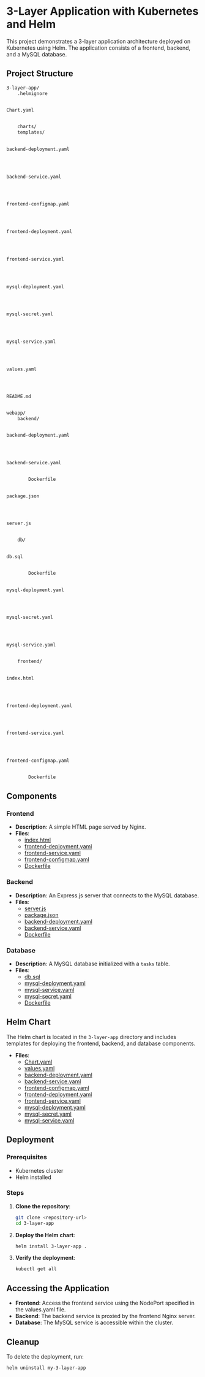 # 3-Layer Application with Kubernetes and Helm

This project demonstrates a 3-layer application architecture deployed on Kubernetes using Helm. The application consists of a frontend, backend, and a MySQL database.

## Project Structure

```sh
3-layer-app/
    .helmignore
    

Chart.yaml


    charts/
    templates/
        

backend-deployment.yaml


        

backend-service.yaml


        

frontend-configmap.yaml


        

frontend-deployment.yaml


        

frontend-service.yaml


        

mysql-deployment.yaml


        

mysql-secret.yaml


        

mysql-service.yaml


    

values.yaml




README.md


webapp/
    backend/
        

backend-deployment.yaml


        

backend-service.yaml


        Dockerfile
        

package.json


        

server.js


    db/
        

db.sql


        Dockerfile
        

mysql-deployment.yaml


        

mysql-secret.yaml


        

mysql-service.yaml


    frontend/
        

index.html


        

frontend-deployment.yaml


        

frontend-service.yaml


        

frontend-configmap.yaml


        Dockerfile
```

## Components

### Frontend

- **Description**: A simple HTML page served by Nginx.
- **Files**:
  - [index.html](webapp/frontend/index.html)
  - [frontend-deployment.yaml](webapp/frontend/frontend-deployment.yaml)
  - [frontend-service.yaml](webapp/frontend/frontend-service.yaml)
  - [frontend-configmap.yaml](webapp/frontend/frontend-configmap.yaml)
  - [Dockerfile](webapp/frontend/Dockerfile)

### Backend

- **Description**: An Express.js server that connects to the MySQL database.
- **Files**:
  - [server.js](webapp/backend/server.js)
  - [package.json](webapp/backend/package.json)
  - [backend-deployment.yaml](webapp/backend/backend-deployment.yaml)
  - [backend-service.yaml](webapp/backend/backend-service.yaml)
  - [Dockerfile](webapp/backend/Dockerfile)

### Database

- **Description**: A MySQL database initialized with a `tasks` table.
- **Files**:
  - [db.sql](webapp/db/db.sql)
  - [mysql-deployment.yaml](webapp/db/mysql-deployment.yaml)
  - [mysql-service.yaml](webapp/db/mysql-service.yaml)
  - [mysql-secret.yaml](webapp/db/mysql-secret.yaml)
  - [Dockerfile](webapp/db/Dockerfile)

## Helm Chart

The Helm chart is located in the `3-layer-app` directory and includes templates for deploying the frontend, backend, and database components.

- **Files**:
  - [Chart.yaml](3-layer-app/Chart.yaml)
  - [values.yaml](3-layer-app/values.yaml)
  - [backend-deployment.yaml](3-layer-app/templates/backend-deployment.yaml)
  - [backend-service.yaml](3-layer-app/templates/backend-service.yaml)
  - [frontend-configmap.yaml](3-layer-app/templates/frontend-configmap.yaml)
  - [frontend-deployment.yaml](3-layer-app/templates/frontend-deployment.yaml)
  - [frontend-service.yaml](3-layer-app/templates/frontend-service.yaml)
  - [mysql-deployment.yaml](3-layer-app/templates/mysql-deployment.yaml)
  - [mysql-secret.yaml](3-layer-app/templates/mysql-secret.yaml)
  - [mysql-service.yaml](3-layer-app/templates/mysql-service.yaml)

## Deployment

### Prerequisites

- Kubernetes cluster
- Helm installed

### Steps

1. **Clone the repository**:

    ```sh
    git clone <repository-url>
    cd 3-layer-app
    ```

2. **Deploy the Helm chart**:

    ```sh
    helm install 3-layer-app .
    ```

3. **Verify the deployment**:

    ```sh
    kubectl get all
    ```

## Accessing the Application

- **Frontend**: Access the frontend service using the NodePort specified in the values.yaml file.
- **Backend**: The backend service is proxied by the frontend Nginx server.
- **Database**: The MySQL service is accessible within the cluster.

## Cleanup

To delete the deployment, run:

```sh
helm uninstall my-3-layer-app
```